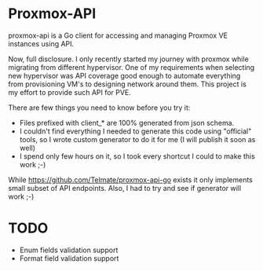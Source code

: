 # Proxmox-API #

proxmox-api is a Go client for accessing and managing Proxmox VE instances using API.

Now, full disclosure. I only recently started my journey with proxmox while migrating from different hypervisor. 
One of my requirements when selecting new hypervisor was API coverage good enough to automate everything from provisioning VM's to designing network around them.
This project is my effort to provide such API for PVE.

There are few things you need to know before you try it:
- Files prefixed with client_* are 100% generated from json schema.
- I couldn't find everything I needed to generate this code using "official" tools, so I wrote custom generator to do it for me (I will publish it soon as well) 
- I spend only few hours on it, so I took every shortcut I could to make this work ;-)

While https://github.com/Telmate/proxmox-api-go exists it only implements small subset of API endpoints. Also, I had to try and see if generator will work ;-)   

# TODO #

- Enum fields validation support
- Format field validation support
